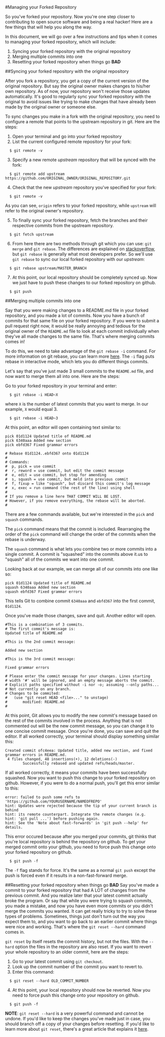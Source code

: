 #Managing your Forked Repository

So you've forked your repository. Now you're one step closer to contributing to open source software and being a real hacker! Here are a few things that will help you along the way.

In this document, we will go over a few instructions and tips when it comes to managing your forked repository, which will include:

1. Syncing your forked repository with the original repository
2. Merging multiple commits into one
3. Resetting your forked repository when things go **BAD**

##Syncing your forked repository with the original repository

After you fork a repository, you get a copy of the current version of the original repository. But say the original owner makes changes to his/her own repository. As of now, your repository won't receive those updates automatically. It's good to regularly sync your forked repository with the original to avoid issues like trying to make changes that have already been made by the original owner or someone else.

To sync changes you make in a fork with the original repository, you need to configure a remote that points to the upstream repository in git. Here are the steps:

1. Open your terminal and go into your forked repository
2. List the current configured remote repository for your fork:

```
  $ git remote -v
```

3. Specify a new remote *upstream* repository that will be synced with the fork:

```
  $ git remote add upstream https://github.com/ORIGINAL_OWNER/ORIGINAL_REPOSITORY.git
```
4. Check that the new *upstream* repository you've specified for your fork:

```
  $ git remote -v
```

As you can see, `origin` refers to your forked repository, while `upstream` will refer to the original owner's repository.

5. To finally sync your forked repository, fetch the branches and their respective commits from the upstream repository.

```
  $ git fetch upstream
```

6. From here there are two methods through git which you can use: `git merge` and `git rebase`. The differences are explained on [stackoverflow](http://stackoverflow.com/questions/16666089/whats-the-difference-between-git-merge-and-git-rebase), but `git rebase` is generally what most developers prefer. So we'll use `git rebase` to sync our local forked repository with our *upstream*:

```
  $ git rebase upstream/MASTER_BRANCH
```

7. At this point, our local repository should be completely synced up. Now we just have to push these changes to our forked repository on github.

```
  $ git push
```

##Merging multiple commits into one

Say that you were making changes to a README.md file in your forked repository, and you made a lot of commits. Now you have a bunch of commits for that same file on your forked repository. If you were to submit a pull request right now, it would be really annoying and tedious for the original owner of the `README.md` file to look at each commit individually when they've all made changes to the same file. That's where merging commits comes in!

To do this, we need to take advantage of the `git rebase -i` command. For more information on git rebase, you can learn more [here](https://help.github.com/articles/about-git-rebase/). The `-i` flag puts rebase in interactive mode, which lets you do different things commits.

Let's say that you've just made 3 small commits to the `README.md` file, and now want to merge them all into one. Here are the steps:

Go to your forked repository in your terminal and enter:

```
  $ git rebase -i HEAD~X
```

  where `X` is the number of latest commits that you want to merge. In our example, `X` would equal 3.

```
  $ git rebase -i HEAD~3
```

At this point, an editor will open containing text similar to:
```
pick 01d1124 Updated title of README.md
pick 6340aaa Added new section
pick ebfd367 Fixed grammar errors

# Rebase 01d1124..ebfd367 onto 01d1124
#
# Commands:
#  p, pick = use commit
#  r, reword = use commit, but edit the commit message
#  e, edit = use commit, but stop for amending
#  s, squash = use commit, but meld into previous commit
#  f, fixup = like "squash", but discard this commit's log message
#  x, exec = run command (the rest of the line) using shell
#
# If you remove a line here THAT COMMIT WILL BE LOST.
# However, if you remove everything, the rebase will be aborted.
#
```
There are a few commands available, but we're interested in the `pick` and `squash` commands.

The `pick` command means that the commit is included. Rearranging the order of the `pick` command will change the order of the commits when the rebase is underway.

The `squash` command is what lets you combine two or more commits into a single commit. A commit is "squashed" into the commits above it.us to "squash" all of the commits we want into one commit.

Looking back at our example, we can merge all of our commits into one like so: 

```
pick 01d1124 Updated title of README.md
squash 6340aaa Added new section
squash ebfd367 Fixed grammar errors
```
This tells Git to combine commit `6340aaa` and `ebfd367` into the first commit, `01d1124`.

Once you've made those changes, save and quit. Another editor will open.
```
#This is a combination of 3 commits.
# The first commit's message is:
Updated title of README.md

#This is the 2nd commit message:

Added new section

#This is the 3rd commit message:

Fixed grammar errors

# Please enter the commit message for your changes. Lines starting
# width '#' will be ignored, and an empty message aborts the commit.
# Explicit paths specified without -i nor -o; assuming --only paths...
# Not currently on any branch.
# Changes to be commited:
#   (use "git reset HEAD <file>..." to unstage)
#       modified: README.md
#
```
At this point, Git allows you to modify the new commit's message based on the rest of the commits involved in the process. Anything that is not commented out will be the new commit message, so you can change it to one concise commit message. Once you're done, you can save and quit the editor. If all worked correctly, your terminal should display something similar this:
```
Created commit ofc4eea: Updated title, added new section, and fixed grammar errors in README.md.
 4 files changed, 48 insertions(+), 12 deletions(-)
        Successfully rebased and updated refs/heads/master.
```
If all worked correctly, it means your commits have been successfully squashed. Now you want to push this change to your forked repository on github. However, if you were to do a normal push, you'll get this error similar to this:

```
error: failed to push some refs to 'https://github.com/YOURUSERNAME/NAMEOFREPO'
hint: Updates were rejected because the tip of your current branch is behind
hint: its remote counterpart. Integrate the remote changes (e.g.
hint: 'git pull ...') before pushing again.
hint: See the 'Note about fast-forwards' in 'git push --help' for details.
```

This error occured because after you merged your commits, git thinks that you're local repository is behind the repository on github. To get your merged commit onto your github, you need to force push this change onto your forked repository on github.

```
  $ git push -f
```

The `-f` flag stands for force. It's the same as a normal `git push` except the push is forced even if it results in a non-fast-forward merge.

##Resetting your forked repository when things go **BAD**
Say you've made a commit to your forked repository that had A LOT of changes from the previous commit. And you realize later that your latest commit actually broke the program. Or say that while you were trying to squash commits, you made a mistake, and now you have even more commits or you didn't merge the commits you wanted. It can get really tricky to try to solve these types of problems. Sometimes, things just don't turn out the way you expect them to, and you want to go back to an earlier commit where things were nice and working. That's where the `git reset --hard` command comes in.

`git reset` by itself resets the commit history, but not the files. With the `--hard` option the files in the repository are also reset. If you want to revert your whole repository to an older commit, here are the steps:

1. Go to your latest commit using `git checkout`.
2. Look up the commit number of the commit you want to revert to.
3. Enter this command:

```
  $ git reset --hard OLD_COMMIT_NUMBER
```

4. At this point, your local repository should now be reverted. Now you need to force push this change onto your repository on github.

```
  $ git push -f
```

**NOTE**: `git reset --hard` is a very powerful command and cannot be undone. If you'd like to keep the changes you've made just in case, you should branch off a copy of your changes before resetting. If you'd like to learn more about `git reset`, there's a great article that explains it [here](http://git-scm.com/blog/2011/07/11/reset.html).
